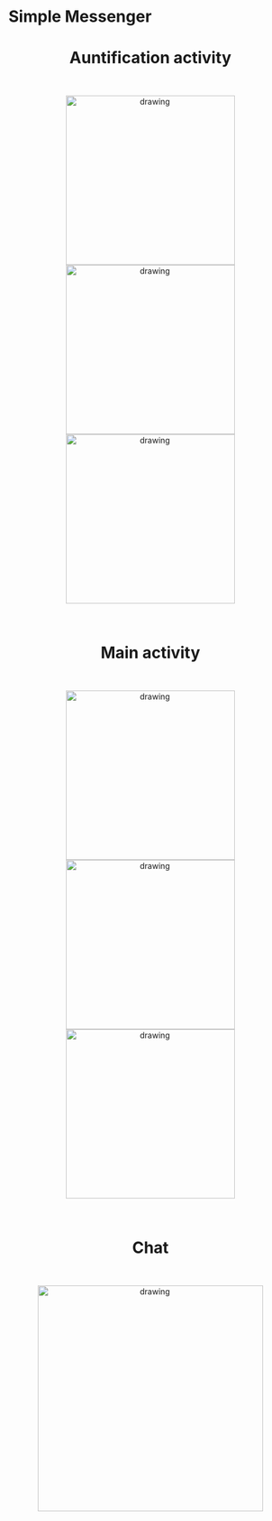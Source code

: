 # Simple Messenger

<h1 align="center">Auntification activity</h1><br>
<p align="center">
<img src="https://github.com/UBERMENSCHALONE/Resources/blob/master/Messenger/login.jpg" alt="drawing" width="300"/>
<img src="https://github.com/UBERMENSCHALONE/Resources/blob/master/Messenger/registration.jpg" alt="drawing" width="300"/>
<img src="https://github.com/UBERMENSCHALONE/Resources/blob/master/Messenger/forgot password.jpg" alt="drawing" width="300"/>
</p><br>

<h1 align="center">Main activity</h1><br>
<p align="center">
<img src="https://github.com/UBERMENSCHALONE/Resources/blob/master/Messenger/chats.jpg" alt="drawing" width="300"/>
<img src="https://github.com/UBERMENSCHALONE/Resources/blob/master/Messenger/users.jpg" alt="drawing" width="300"/>
<img src="https://github.com/UBERMENSCHALONE/Resources/blob/master/Messenger/profile.jpg" alt="drawing" width="300"/>
</p><br>

<h1 align="center">Chat</h1><br>
<p align="center">
<img src="https://github.com/UBERMENSCHALONE/Resources/blob/master/Messenger/chat.jpg" alt="drawing" width="400"/>
</p>

